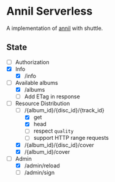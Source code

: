 # Annil Serverless

A implementation of [annil](https://book.anni.rs/05.audio-library/01.protocol.html) with shuttle.

## State

- [ ] Authorization
- [x] Info
  - [x] /info
- [ ] Available albums
  - [x] /albums
  - [ ] Add ETag in response
- [ ] Resource Distribution
  - [ ] /{album_id}/{disc_id}/{track_id}
    - [x] get
    - [x] head
    - [ ] respect `quality`
    - [ ] support HTTP range requests
  - [x] /{album_id}/{disc_id}/cover
  - [x] /{album_id}/cover 
- [ ] Admin
  - [x] /admin/reload
  - [ ] /admin/sign